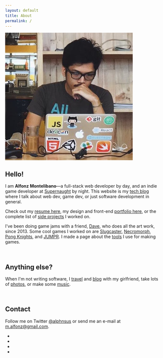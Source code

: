 ```yaml
---
layout: default
title: About
permalink: /
---
```


<div class="profile-pic">
	<img src="/images/pp3.jpg"/>
</div>

## Hello!

I am __Alfonz Montelibano__—a full-stack web developer by day, and an indie game developer at [Supernaught](http://twitter.com/_supernaught) by night. This website is my [tech blog](/blog) where I talk about web dev, game dev, or just software development in general.

Check out my [resume here](/resume), my design and front-end [portfolio here](/portfolio), or the complete list of [side projects](/projects) I worked on.

I've been doing game jams with a friend, [Dave](http://twitter.com/momorgoth), who does all the art work, since 2013. Some cool games I worked on are [Slugcaster](http://supernaught.itch.io/slugcaster), [Necromorph](http://supernaught.itch.io/necromorph), [Pong Knights](http://alphonsus.itch.io/pong-knights), and [JUMPR](http://supernaught.itch.io/jumpr). I made a page about the [tools](/tools) I use for making games.

&nbsp;

## Anything else?

When I'm not writing software, I [travel](https://www.instagram.com/explore/tags/adfntures/) and [blog](http://fonxnix.com) with my girlfriend, take lots of [photos](http://instagram.com/alfonzm), or make some [music](http://soundcloud.com/alphonsus).

&nbsp;

## Contact

Follow me on Twitter [@alphnsus](http://twitter.com/alphnsus) or send me an e-mail at [m.alfonz@gmail.com](mailto:m.alfonz@gmail.com).


<div id="home">
<ul class="social-media">
	<li><a href="http://twitter.com/{{ site.twitter_username }}"><i class="fa fa-lg fa-twitter"></i></a></li>
	<li><a href="http://github.com/{{ site.github_username }}"><i class="fa fa-lg fa-github-alt"></i></a></li>
	<li><a href="http://stackoverflow.com/users/4007220/alphonsus"><i class="fa fa-lg fa-stack-overflow"></i></a></li>
	<li><a href="mailto:{{ site.email }}"><i class="fa fa-lg fa-envelope"></i></a></li>
</ul>
</div>